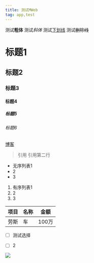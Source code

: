 ```yaml
---
title: 测试MWeb
tag: app,test
---
```

测试**粗体**
测试*斜体*
测试<u>下划线</u>
测试~~删除线~~
# 标题1
## 标题2
### 标题3
#### 标题4
##### 标题5
###### 标题6

[博客](https://blog.fff.fan)
> 引用
> 引用第二行

* 无序列表1
* 2
* 3

1. 有序列表1
2. 2
3. 3


| 项目 | 名称 | 金额 |
|---|---|---|
| 劳斯 | 车 | 100万 |

- [ ] 测试选择
- [ ] 2



![](https://vip2.loli.io/2022/04/12/PVzlZDqXYaFgmOA.jpg)


